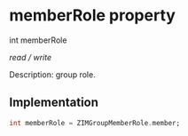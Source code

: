 


# memberRole property







int memberRole
  
_<span class="feature">read / write</span>_



<p>Description: group role.</p>



## Implementation

```dart
int memberRole = ZIMGroupMemberRole.member;
```








